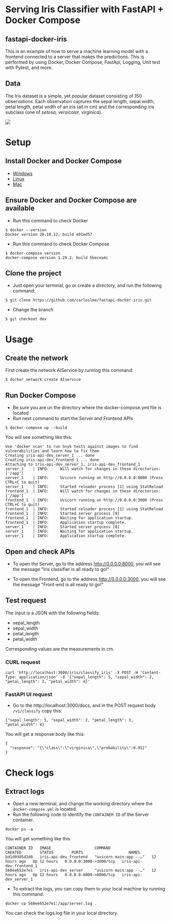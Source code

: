 
# Serving Iris Classifier with FastAPI + Docker Compose
## fastapi-docker-iris

This is an example of how to serve a machine learning model with a frontend connected to a server that makes the predictions. This is performed by using Docker, Docker Compose, FastApi, Logging, Unit test with Pytest, and more.


## Data

The Iris dataset is a simple, yet popular dataset consisting of 150 observations. Each observation captures the sepal length, sepal width, petal length, petal width of an iris (all in cm) and the corresponding iris subclass (one of *setosa, versicolor, virginica*).

![](https://s3.amazonaws.com/assets.datacamp.com/blog_assets/Machine+Learning+R/iris-machinelearning.png)

# Setup
## Install Docker and Docker Compose
* [Windows](https://docs.docker.com/desktop/windows/install/)
* [Linux](https://docs.docker.com/compose/install/)
* [Mac](https://docs.docker.com/desktop/mac/install/)

## Ensure Docker and Docker Compose are available
* Run this command to check Docker
```
$ docker --version
Docker version 20.10.12, build e91ed57
```
* Run this command to check Docker Compose
```
$ docker-compose version
docker-compose version 1.29.2, build 5becea4c
```
## Clone the project
* Just open your terminal, go or create a directory, and run the following command:
```
$ git clone https://github.com/carloslme/fastapi-docker-iris.git
```
* Change the branch
```
$ git checkout dev
```


# Usage
## Create the network
First create the network AIService by running this command:
```
$ docker network create AIservice
```

## Run Docker Compose
* Be sure you are un the directory where the docker-compose.yml file is located
* Run next command to start the Server and Frontend APIs
```
$ docker-compose up --build
```
You will see something like this:
```
Use 'docker scan' to run Snyk tests against images to find vulnerabilities and learn how to fix them
Creating iris-api-dev_server_1 ... done
Creating iris-api-dev_frontend_1 ... done
Attaching to iris-api-dev_server_1, iris-api-dev_frontend_1
server_1    | INFO:     Will watch for changes in these directories: ['/app']
server_1    | INFO:     Uvicorn running on http://0.0.0.0:8000 (Press CTRL+C to quit)
server_1    | INFO:     Started reloader process [1] using StatReload
frontend_1  | INFO:     Will watch for changes in these directories: ['/app']
frontend_1  | INFO:     Uvicorn running on http://0.0.0.0:3000 (Press CTRL+C to quit)
frontend_1  | INFO:     Started reloader process [1] using StatReload
frontend_1  | INFO:     Started server process [9]
frontend_1  | INFO:     Waiting for application startup.
frontend_1  | INFO:     Application startup complete.
server_1    | INFO:     Started server process [8]
server_1    | INFO:     Waiting for application startup.
server_1    | INFO:     Application startup complete.
```
## Open and check APIs
* To open the Server, go to the address http://0.0.0.0:8000, you will see the message "Iris classifier is all ready to go!"

* To open the Frontend, go to the address http://0.0.0.0:3000, you will see the message "Front-end is all ready to go!"


## Test request
The input is a JSON with the following fields:

* sepal_length
* sepal_width
* petal_length
* petal_width

Corresponding values are the measurements in cm.


### CURL request

```
curl 'http://localhost:3000/iris/classify_iris' -X POST -H 'Content-Type: application/json' -d '{"sepal_length": 5, "sepal_width": 2, "petal_length": 3, "petal_width": 4}'
```
### FastAPI UI request
* Go to the http://localhost:3000/docs, and in the POST request body `/v1/classify` copy this:
```
{"sepal_length": 5, "sepal_width": 2, "petal_length": 3, "petal_width": 4}
```
You will get a response body like this:
```
{
  "response": "{\"class\":\"virginica\",\"probability\":0.91}"
}
```


# Check logs
## Extract logs
* Open a new terminal, and change the working directory where the `docker-compose.yml` is located.
* Run the following code to identify the `CONTAINER ID` of the Server container.
```
docker ps -a
```
You will get something like this
```
CONTAINER ID   IMAGE                   COMMAND                  CREATED        STATUS        PORTS                    NAMES
bd1d9305d2d0   iris-api-dev_frontend   "uvicorn main:app --…"   12 hours ago   Up 12 hours   0.0.0.0:3000->3000/tcp   iris-api-dev_frontend_1
568ee652e7e1   iris-api-dev_server     "uvicorn main:app --…"   12 hours ago   Up 12 hours   0.0.0.0:8000->8000/tcp   iris-api-dev_server_1
```
* To extract the logs, you can copy them to your local machine by running this command.
```
docker cp 568ee652e7e1:/app/server.log .
```
You can check the logs.log file in your local directory.